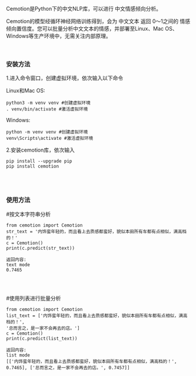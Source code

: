 <p>Cemotion是Python下的中文NLP库，可以进行 中文情感倾向分析。</p>

<p>Cemotion的模型经循环神经网络训练得到，会为 中文文本 返回 0～1之间的 情感倾向置信度。您可以批量分析中文文本的情感，并部署至Linux、Mac OS、Windows等生产环境中，无需关注内部原理。</p>

<p>&nbsp;</p>

<h3><strong>安装方法</strong></h3>

<p>1.进入命令窗口，创建虚拟环境，依次输入以下命令</p>

<p>Linux和Mac OS:</p>

<pre>
<code>python3 -m venv venv #创建虚拟环境
. venv/bin/activate #激活虚拟环境</code></pre>

<p>Windows:</p>

<pre>
<code>python -m venv venv #创建虚拟环境
venv\Scripts\activate #激活虚拟环境</code></pre>

<p>2.安装cemotion库，依次输入</p>

<pre>
<code>pip install --upgrade pip
pip install cemotion</code></pre>

<p><br />
&nbsp;</p>

<h3><strong>使用方法</strong></h3>

<p>#按文本字符串分析</p>

<pre>
<code>from cemotion import Cemotion
str_text = '内饰蛮年轻的，而且看上去质感都蛮好，貌似本田所有车都有点相似，满高档的！'
c = Cemotion()
print(c.predict(str_text))</code></pre>

<pre>
<code>返回内容:
text mode
0.7465

</code></pre>

<p>&nbsp;</p>

<p>#使用列表进行批量分析</p>

<pre>
<code>from cemotion import Cemotion
list_text = ['内饰蛮年轻的，而且看上去质感都蛮好，貌似本田所有车都有点相似，满高档的！',
'总而言之，是一家不会再去的店。']
c = Cemotion()
print(c.predict(list_text))</code></pre>

<pre>
<code>返回内容:
list mode
[['内饰蛮年轻的，而且看上去质感都蛮好，貌似本田所有车都有点相似，满高档的！', 0.7465], ['总而言之，是一家不会再去的店。', 0.7457]]</code></pre>

<p>&nbsp;</p>
